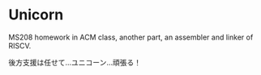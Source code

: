 # Unicorn
MS208 homework in ACM class, another part, an assembler and linker of RISCV. 

後方支援は任せて…ユニコーン…頑張る！